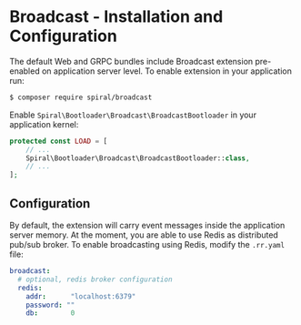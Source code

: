# Broadcast - Installation and Configuration
The default Web and GRPC bundles include Broadcast extension pre-enabled on application server level. To enable extension
in your application run:

```bash
$ composer require spiral/broadcast
```

Enable `Spiral\Bootloader\Broadcast\BroadcastBootloader` in your application kernel:

```php
protected const LOAD = [
    // ...    
    Spiral\Bootloader\Broadcast\BroadcastBootloader::class,
    // ...    
];
```

## Configuration
By default, the extension will carry event messages inside the application server memory. At the moment, you are able
to use Redis as distributed pub/sub broker. To enable broadcasting using Redis, modify the `.rr.yaml` file:

```yaml
broadcast:
  # optional, redis broker configuration
  redis:
    addr:      "localhost:6379"
    password: ""
    db:        0
```
